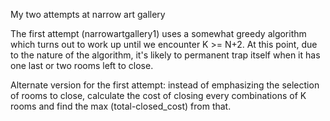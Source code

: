My two attempts at narrow art gallery

The first attempt (narrowartgallery1) uses a somewhat greedy algorithm which turns out to work up until we encounter K >= N+2. At this point, due to the nature of the algorithm, it's likely to permanent trap itself when it has one last or two rooms left to close. 

Alternate version for the first attempt: instead of emphasizing the selection of rooms to close, calculate the cost of closing every combinations of K rooms and find the max (total-closed_cost) from that.

